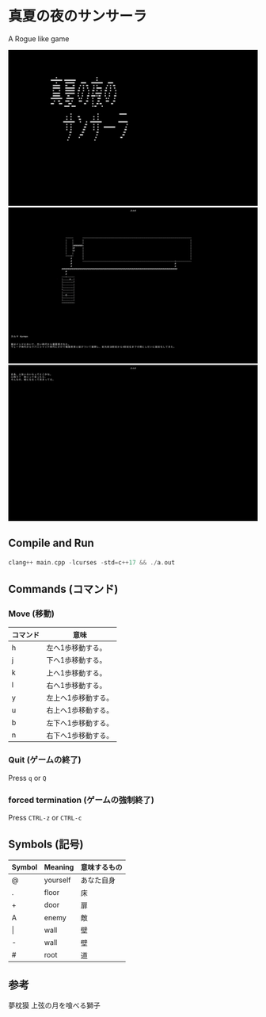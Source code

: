 # 真夏の夜のサンサーラ
A Rogue like game

![png00](https://github.com/Cassin01/rogue/blob/images/00.png)
![png02](https://github.com/Cassin01/rogue/blob/images/02.png)
![png03](https://github.com/Cassin01/rogue/blob/images/03.png)

## Compile and Run

```c++
clang++ main.cpp -lcurses -std=c++17 && ./a.out
```

## Commands (コマンド)
### Move (移動)

|コマンド|意味|
|-|-|
|h| 	左へ1歩移動する。|
|j| 	下へ1歩移動する。|
|k| 	上へ1歩移動する。|
|l| 	右へ1歩移動する。|
|y| 	左上へ1歩移動する。|
|u| 	右上へ1歩移動する。|
|b| 	左下へ1歩移動する。|
|n| 	右下へ1歩移動する。|


### Quit (ゲームの終了)
Press ``q`` or ``Q``

### forced termination (ゲームの強制終了)
Press ``CTRL-z`` or ``CTRL-c``

## Symbols (記号)
| Symbol | Meaning  |意味するもの |
|--------|----------|-----------|
| @      | yourself |あなた自身  |
| .      | floor    |床   |      
| +      | door     |扉|
| A      | enemy    |敵|
| \|     | wall     |壁|
| -      | wall     |壁|
| #      | root     |道|

## 参考
夢枕獏 上弦の月を喰べる獅子
